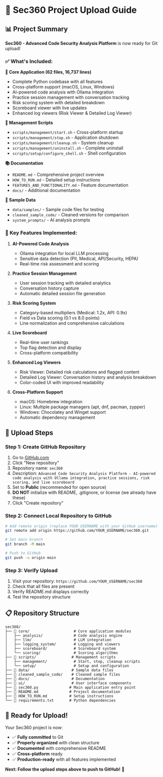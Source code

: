 # 🚀 Sec360 Project Upload Guide

## 📊 Project Summary

**Sec360 - Advanced Code Security Analysis Platform** is now ready for Git upload!

### ✅ What's Included:

**📁 Core Application (62 files, 16,737 lines)**
- Complete Python codebase with all features
- Cross-platform support (macOS, Linux, Windows)
- AI-powered code analysis with Ollama integration
- Practice session management with conversation tracking
- Risk scoring system with detailed breakdown
- Scoreboard viewer with live updates
- Enhanced log viewers (Risk Viewer & Detailed Log Viewer)

**🔧 Management Scripts**
- `scripts/management/start.sh` - Cross-platform startup
- `scripts/management/stop.sh` - Application shutdown
- `scripts/management/cleanup.sh` - System cleanup
- `scripts/management/uninstall.sh` - Complete uninstall
- `scripts/setup/configure_shell.sh` - Shell configuration

**📚 Documentation**
- `README.md` - Comprehensive project overview
- `HOW_TO_RUN.md` - Detailed setup instructions
- `FEATURES_AND_FUNCTIONALITY.md` - Feature documentation
- `docs/` - Additional documentation

**🧪 Sample Data**
- `data/samples/` - Sample code files for testing
- `cleaned_sample_code/` - Cleaned versions for comparison
- `system_prompts/` - AI analysis prompts

### 🎯 Key Features Implemented:

1. **AI-Powered Code Analysis**
   - Ollama integration for local LLM processing
   - Sensitive data detection (PII, Medical, API/Security, HEPA)
   - Real-time risk assessment and scoring

2. **Practice Session Management**
   - User session tracking with detailed analytics
   - Conversation history capture
   - Automatic detailed session file generation

3. **Risk Scoring System**
   - Category-based multipliers (Medical: 1.2x, API: 0.9x)
   - Field vs Data scoring (0.1 vs 8.0 points)
   - Line normalization and comprehensive calculations

4. **Live Scoreboard**
   - Real-time user rankings
   - Top flag detection and display
   - Cross-platform compatibility

5. **Enhanced Log Viewers**
   - Risk Viewer: Detailed risk calculations and flagged content
   - Detailed Log Viewer: Conversation history and analysis breakdown
   - Color-coded UI with improved readability

6. **Cross-Platform Support**
   - macOS: Homebrew integration
   - Linux: Multiple package managers (apt, dnf, pacman, zypper)
   - Windows: Chocolatey and Winget support
   - Automatic dependency management

## 🚀 Upload Steps

### Step 1: Create GitHub Repository
1. Go to [GitHub.com](https://github.com)
2. Click "New repository"
3. Repository name: `sec360`
4. Description: `Advanced Code Security Analysis Platform - AI-powered code analysis with Ollama integration, practice sessions, risk scoring, and live scoreboard`
5. Set to **Public** (recommended for open source)
6. **DO NOT** initialize with README, .gitignore, or license (we already have these)
7. Click "Create repository"

### Step 2: Connect Local Repository to GitHub
```bash
# Add remote origin (replace YOUR_USERNAME with your GitHub username)
git remote add origin https://github.com/YOUR_USERNAME/sec360.git

# Set main branch
git branch -M main

# Push to GitHub
git push -u origin main
```

### Step 3: Verify Upload
1. Visit your repository: `https://github.com/YOUR_USERNAME/sec360`
2. Check that all files are present
3. Verify README.md displays correctly
4. Test the repository structure

## 📋 Repository Structure

```
sec360/
├── 📁 core/                    # Core application modules
│   ├── analysis/              # Code analysis engine
│   ├── llm/                   # LLM integration
│   ├── logging_system/        # Logging and viewers
│   ├── scoreboard/            # Scoreboard system
│   └── scoring/               # Scoring algorithms
├── 📁 scripts/                # Management scripts
│   ├── management/            # Start, stop, cleanup scripts
│   └── setup/                 # Setup and configuration
├── 📁 data/                   # Sample data files
├── 📁 cleaned_sample_code/    # Cleaned sample files
├── 📁 docs/                   # Documentation
├── 📁 ui/                     # User interface components
├── 📄 sec360.py              # Main application entry point
├── 📄 README.md              # Project documentation
├── 📄 HOW_TO_RUN.md          # Setup instructions
└── 📄 requirements.txt       # Python dependencies
```

## 🎉 Ready for Upload!

Your Sec360 project is now:
- ✅ **Fully committed** to Git
- ✅ **Properly organized** with clean structure
- ✅ **Documented** with comprehensive README
- ✅ **Cross-platform** ready
- ✅ **Production-ready** with all features implemented

**Next: Follow the upload steps above to push to GitHub!** 🚀

